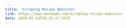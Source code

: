 ```yaml
---
title: 'Scraping Recipe Websites'
link: https://www.benawad.com/scraping-recipe-websites
date: 2020-05-14T19:25:17.215Z
---
```

